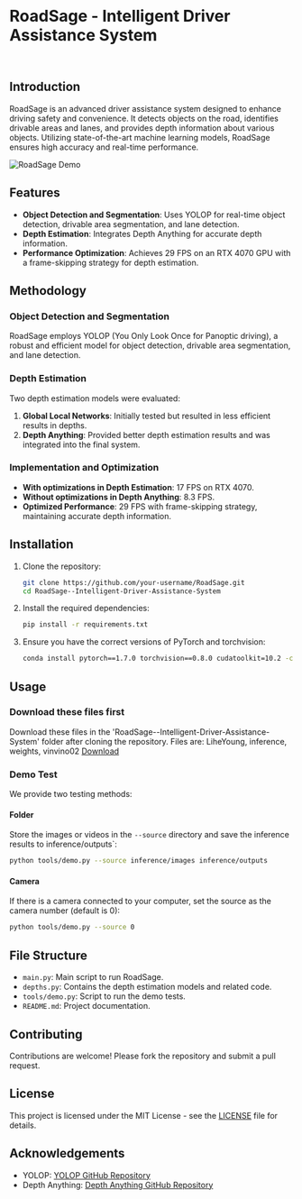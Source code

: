 
 ``` ```
# RoadSage - Intelligent Driver Assistance System
 ``` ```
## Introduction

RoadSage is an advanced driver assistance system designed to enhance driving safety and convenience. It detects objects on the road, identifies drivable areas and lanes, and provides depth information about various objects. Utilizing state-of-the-art machine learning models, RoadSage ensures high accuracy and real-time performance.
 ```  ```

![RoadSage Demo](videos/foreign.gif)



## Features

- **Object Detection and Segmentation**: Uses YOLOP for real-time object detection, drivable area segmentation, and lane detection.
- **Depth Estimation**: Integrates Depth Anything for accurate depth information.
- **Performance Optimization**: Achieves 29 FPS on an RTX 4070 GPU with a frame-skipping strategy for depth estimation.
 ``` ```
## Methodology
 
### Object Detection and Segmentation

RoadSage employs YOLOP (You Only Look Once for Panoptic driving), a robust and efficient model for object detection, drivable area segmentation, and lane detection.
 ```  ```
### Depth Estimation

Two depth estimation models were evaluated:
1. **Global Local Networks**: Initially tested but resulted in less efficient results in depths.
2. **Depth Anything**: Provided better depth estimation results and was integrated into the final system.
``` ```
### Implementation and Optimization
 
- **With optimizations in Depth Estimation**: 17 FPS on RTX 4070.
- **Without optimizations in Depth Anything**: 8.3 FPS.
- **Optimized Performance**: 29 FPS with frame-skipping strategy, maintaining accurate depth information.
``` ```
## Installation

   
1. Clone the repository:
   ```bash
   git clone https://github.com/your-username/RoadSage.git
   cd RoadSage--Intelligent-Driver-Assistance-System
   ```
2. Install the required dependencies:
   ```bash
   pip install -r requirements.txt
   ```
3. Ensure you have the correct versions of PyTorch and torchvision:
   ```bash
   conda install pytorch==1.7.0 torchvision==0.8.0 cudatoolkit=10.2 -c pytorch
   ```

## Usage

### Download these files first

Download these files in the 'RoadSage--Intelligent-Driver-Assistance-System' folder after cloning the repository. Files are: LiheYoung, inference, weights, vinvino02 [Download](https://drive.google.com/drive/folders/1b9jaZK7c9ZVgqjd2WdCt790fueCtz-hQ?usp=sharing)

### Demo Test

We provide two testing methods:

#### Folder

Store the images or videos in the `--source` directory and save the inference results to inference/outputs`:
```bash
python tools/demo.py --source inference/images inference/outputs
```

#### Camera

If there is a camera connected to your computer, set the source as the camera number (default is 0):
```bash
python tools/demo.py --source 0
```

## File Structure

- `main.py`: Main script to run RoadSage.
- `depths.py`: Contains the depth estimation models and related code.
- `tools/demo.py`: Script to run the demo tests.
- `README.md`: Project documentation.

## Contributing

Contributions are welcome! Please fork the repository and submit a pull request.

## License

This project is licensed under the MIT License - see the [LICENSE](LICENSE) file for details.

## Acknowledgements

- YOLOP: [YOLOP GitHub Repository](https://github.com/hustvl/YOLOP)
- Depth Anything: [Depth Anything GitHub Repository](https://github.com/isl-org/DPT)
```


